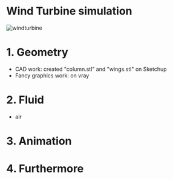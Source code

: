# Wind Turbine simulation

![windturbine](https://user-images.githubusercontent.com/72776658/175279132-3fac91a7-ff12-413f-b3a4-635a62d3877d.png)


# 1. Geometry

* CAD work: created "column.stl" and "wings.stl" on Sketchup
* Fancy graphics work: on vray

# 2. Fluid

* air


# 3. Animation

# 4. Furthermore
